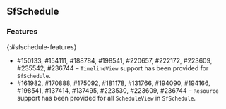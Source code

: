 ## SfSchedule

### Features
{:#sfschedule-features}

* \#150133, \#154111, \#188784, \#198541, \#220657, \#222172, \#223609, \#235542, \#236744 – `TimelineView` support has been provided for `SfSchedule`.
* \#161982, \#170888, \#175092, \#181178, \#131766, \#194090, \#194166, \#198541, \#137414, \#137495, \#223530, \#223609, \#236744 – `Resource` support has been provided for all `ScheduleView` in `SfSchedule`. 